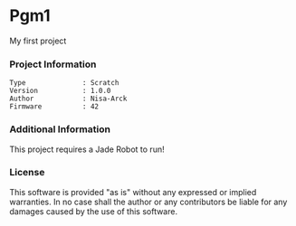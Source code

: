Pgm1
================

My first project

### Project Information
```
Type              : Scratch
Version           : 1.0.0
Author            : Nisa-Arck
Firmware          : 42
```

### Additional Information
This project requires a Jade Robot to run!

### License
This software is provided "as is" without any expressed or implied warranties.  In no case shall the author or any contributors be liable for any damages caused by the use of this software.

